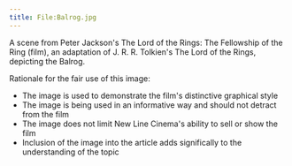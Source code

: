 ```yaml
---
title: File:Balrog.jpg
---
```


A scene from Peter Jackson's The Lord of the Rings: The Fellowship of
the Ring (film), an adaptation of J. R. R. Tolkien's The Lord of the
Rings, depicting the Balrog.

Rationale for the fair use of this image:

- The image is used to demonstrate the film's distinctive graphical
  style
- The image is being used in an informative way and should not detract
  from the film
- The image does not limit New Line Cinema's ability to sell or show the
  film
- Inclusion of the image into the article adds significally to the
  understanding of the topic